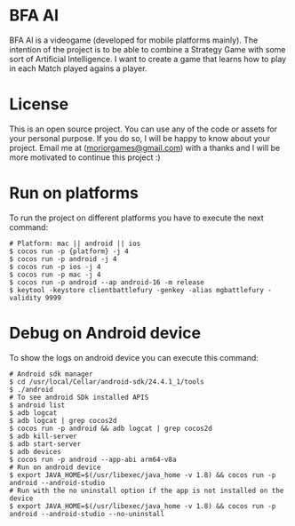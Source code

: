 BFA AI
======

BFA AI is a videogame (developed for mobile platforms mainly).
The intention of the project is to be able to combine a Strategy Game with some sort of Artificial Intelligence.
I want to create a game that learns how to play in each Match played agains a player.
 

# License

This is an open source project. You can use any of the code or assets for your personal purpose.
If you do so, I will be happy to know about your project. Email me at (moriorgames@gmail.com) with a thanks and I will be more motivated to continue this project :)


# Run on platforms

To run the project on different platforms you have to execute the next command:

```
# Platform: mac || android || ios
$ cocos run -p {platform} -j 4
$ cocos run -p android -j 4
$ cocos run -p ios -j 4
$ cocos run -p mac -j 4
$ cocos run -p android --ap android-16 -m release
$ keytool -keystore clientbattlefury -genkey -alias mgbattlefury -validity 9999 
```


# Debug on Android device

To show the logs on android device you can execute this command:

```
# Android sdk manager
$ cd /usr/local/Cellar/android-sdk/24.4.1_1/tools
$ ./android
# To see android SDk installed APIS
$ android list
$ adb logcat
$ adb logcat | grep cocos2d
$ cocos run -p android && adb logcat | grep cocos2d
$ adb kill-server
$ adb start-server
$ adb devices
$ cocos run -p android --app-abi arm64-v8a
# Run on android device
$ export JAVA_HOME=$(/usr/libexec/java_home -v 1.8) && cocos run -p android --android-studio
# Run with the no uninstall option if the app is not installed on the device
$ export JAVA_HOME=$(/usr/libexec/java_home -v 1.8) && cocos run -p android --android-studio --no-uninstall
```
